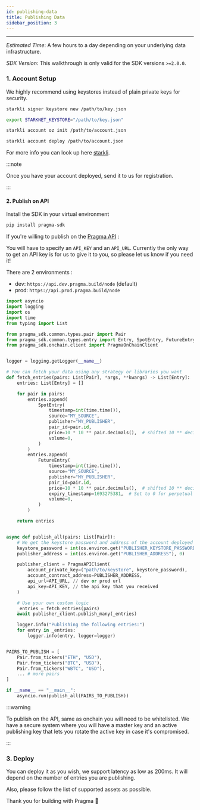 ```yaml
---
id: publishing-data
title: Publishing Data
sidebar_position: 3
---
```


---

_Estimated Time_: A few hours to a day depending on your underlying data infrastructure.

_SDK Version_: This walkthrough is only valid for the SDK versions `>=2.0.0`.

### 1. Account Setup

We highly recommend using keystores instead of plain private keys for security.

```bash
starkli signer keystore new /path/to/key.json
```

```bash
export STARKNET_KEYSTORE="/path/to/key.json"
```

```bash
starkli account oz init /path/to/account.json
```

```bash
starkli account deploy /path/to/account.json
```

For more info you can look up here [starkli](https://book.starkli.rs/tutorials/starkli-101#starkli-101).

:::note

Once you have your account deployed, send it to us for registration.

:::

#### 2. Publish on API

Install the SDK in your virtual environment

```bash
pip install pragma-sdk
```

If you're willing to publish on the [Pragma API](https://blog.pragma.build/pragma-empowers-starknet-sequencer-with-the-launch-of-the-api/) :

You will have to specify an `API_KEY` and an `API_URL`.
Currently the only way to get an API key is for us to give it to you, so please let us know if you need it!

There are 2 environments :

- dev: `https://api.dev.pragma.build/node` (default)
- prod: `https://api.prod.pragma.build/node`

```python
import asyncio
import logging
import os
import time
from typing import List

from pragma_sdk.common.types.pair import Pair
from pragma_sdk.common.types.entry import Entry, SpotEntry, FutureEntry
from pragma_sdk.onchain.client import PragmaOnChainClient


logger = logging.getLogger(__name__)

# You can fetch your data using any strategy or libraries you want
def fetch_entries(pairs: List[Pair], *args, **kwargs) -> List[Entry]:
    entries: List[Entry] = []

    for pair in pairs:
        entries.append(
            SpotEntry(
                timestamp=int(time.time()),
                source="MY_SOURCE",
                publisher="MY_PUBLISHER",
                pair_id=pair.id,
                price=10 * 10 ** pair.decimals(),  # shifted 10 ** decimals
                volume=0,
            )
        )
        entries.append(
            FutureEntry(
                timestamp=int(time.time()),
                source="MY_SOURCE",
                publisher="MY_PUBLISHER",
                pair_id=pair.id,
                price=10 * 10 ** pair.decimals(),  # shifted 10 ** decimals
                expiry_timestamp=1693275381,  # Set to 0 for perpetual contracts
                volume=0,
            )
        )

    return entries


async def publish_all(pairs: List[Pair]):
    # We get the keystore password and address of the account deployed in step 1.
    keystore_password = int(os.environ.get("PUBLISHER_KEYSTORE_PASSWORD"), 0)
    publisher_address = int(os.environ.get("PUBLISHER_ADDRESS"), 0)

    publisher_client = PragmaAPIClient(
        account_private_key=("path/to/keystore", keystore_password),
        account_contract_address=PUBLISHER_ADDRESS,
        api_url=API_URL, // dev or prod url
        api_key=API_KEY, // the api key that you received
    )

    # Use your own custom logic
    _entries = fetch_entries(pairs)
    await publisher_client.publish_many(_entries)

    logger.info("Publishing the following entries:")
    for entry in _entries:
        logger.info(entry, logger=logger)


PAIRS_TO_PUBLISH = [
    Pair.from_tickers("ETH", "USD"),
    Pair.from_tickers("BTC", "USD"),
    Pair.from_tickers("WBTC", "USD"),
    ... # more pairs
]

if __name__ == "__main__":
    asyncio.run(publish_all(PAIRS_TO_PUBLISH))

```

:::warning

To publish on the API, same as onchain you will need to be whitelisted.
We have a secure system where you will have a master key and an active publishing key that lets you rotate the active key in case it's compromised.

:::

### 3. Deploy

You can deploy it as you wish, we support latency as low as 200ms. It will depend on the number of entries you are publishing.

Also, please follow the list of supported assets as possible.

Thank you for building with Pragma 🧩